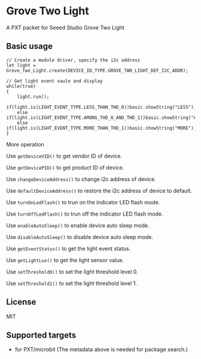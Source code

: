 # Grove Two Light

A PXT packet for Seeed Studio Grove Two Light

## Basic usage

```blocks
// Create a module driver, specify the i2c address
let light = Grove_Two_Light.create(DEVICE_ID_TYPE.GROVE_TWO_LIGHT_DEF_I2C_ADDR);

// Get light event vaule and display
while(true)
{
    light.run();
    if(light.is(LIGHT_EVENT_TYPE.LESS_THAN_THD_0))basic.showString("LESS");
    else if(light.is(LIGHT_EVENT_TYPE.AMONG_THD_0_AND_THD_1))basic.showString("AMONG");
    else if(light.is(LIGHT_EVENT_TYPE.MORE_THAN_THD_1))basic.showString("MORE");
}
```
More operation

Use ``getDeviceVID()`` to get vendor ID of device.

Use ``getDevicePID()`` to get product ID of device.

Use ``changeDeviceAddress()`` to change i2c address of device.

Use ``defaultDeviceAddress()`` to restore the i2c address of device to default.

Use ``turnOnLedFlash()`` to trun on the indicator LED flash mode.

Use ``turnOffLedFlash()`` to trun off the indicator LED flash mode.

Use ``enableAutoSleep()`` to enable device auto sleep mode.

Use ``disableAutoSleep()`` to disable device auto sleep mode.

Use ``getEventStatus()`` to get the light event status.

Use ``getLightLux()`` to get the light sensor value.

Use ``setThreshold0()`` to set the light threshold level 0.

Use ``setThreshold1()`` to set the light threshold level 1.

## License

MIT

## Supported targets

* for PXT/microbit
(The metadata above is needed for package search.)

